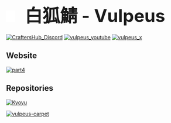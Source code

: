 # <img src="vulpeus_logo.svg" alt="Vulpeus Logo" width="5%">ㅤ<b><font size="10%">白狐鯖 - Vulpeus</font></b>

<a href="https://discord.gg/VX6xg9mxfa" target="_blank"><img src="https://img.shields.io/badge/Discord-5865F2?style=for-the-badge&logo=discord&logoColor=white" alt="CraftersHub_Discord"></a> <a href="https://www.youtube.com/@vulpeus_server" target="_blank"><img src="https://img.shields.io/badge/YouTube-FF0000?style=for-the-badge&logo=youtube&logoColor=white" alt="vulpeus_youtube"></a> <a href="https://x.com/vulpeus_server/" target="_blank"><img src="https://img.shields.io/badge/X-000000?style=for-the-badge&logo=x&logoColor=white" alt="vulpeus_x"></a>

## Website

<a href="https://vulpeus.com/" target="_blank"><img src="thumbnail.webp" alt="part4"></a>

## Repositories

[![Kyoyu](https://github-readme-stats.vercel.app/api/pin/?username=Vulpeus-Server&repo=kyoyu&theme=dark)](https://github.com/Vulpeus-Server/kyoyu)

[![vulpeus-carpet](https://github-readme-stats.vercel.app/api/pin/?username=Vulpeus-Server&repo=vulpeus-carpet&theme=dark)](https://github.com/Vulpeus-Server/vulpeus-carpet)
